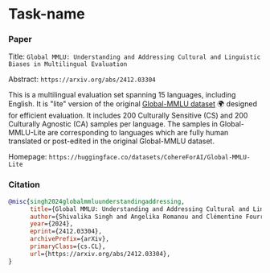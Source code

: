 # Task-name

### Paper

Title: `Global MMLU: Understanding and Addressing Cultural and Linguistic Biases in Multilingual Evaluation`

Abstract: `https://arxiv.org/abs/2412.03304`

This is a multilingual evaluation set spanning 15 languages, including English. It is "lite" version of the original [Global-MMLU dataset](https://huggingface.co/datasets/CohereForAI/Global-MMLU) 🌍 designed for efficient evaluation.
It includes 200 Culturally Sensitive (CS) and 200 Culturally Agnostic (CA) samples per language. The samples in Global-MMLU-Lite are corresponding to languages which are fully human translated or post-edited in the original Global-MMLU dataset. 

Homepage: `https://huggingface.co/datasets/CohereForAI/Global-MMLU-Lite`

### Citation

```bibtex
@misc{singh2024globalmmluunderstandingaddressing,
      title={Global MMLU: Understanding and Addressing Cultural and Linguistic Biases in Multilingual Evaluation}, 
      author={Shivalika Singh and Angelika Romanou and Clémentine Fourrier and David I. Adelani and Jian Gang Ngui and Daniel Vila-Suero and Peerat Limkonchotiwat and Kelly Marchisio and Wei Qi Leong and Yosephine Susanto and Raymond Ng and Shayne Longpre and Wei-Yin Ko and Madeline Smith and Antoine Bosselut and Alice Oh and Andre F. T. Martins and Leshem Choshen and Daphne Ippolito and Enzo Ferrante and Marzieh Fadaee and Beyza Ermis and Sara Hooker},
      year={2024},
      eprint={2412.03304},
      archivePrefix={arXiv},
      primaryClass={cs.CL},
      url={https://arxiv.org/abs/2412.03304}, 
}
```
